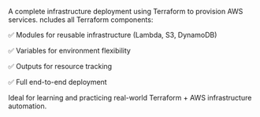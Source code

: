 A complete infrastructure deployment using Terraform to provision AWS services. ncludes all Terraform components:

✅ Modules for reusable infrastructure (Lambda, S3, DynamoDB)

✅ Variables for environment flexibility

✅ Outputs for resource tracking

✅ Full end-to-end deployment

Ideal for learning and practicing real-world Terraform + AWS infrastructure automation.
